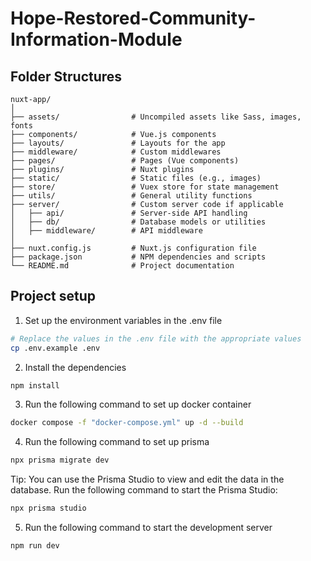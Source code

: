 # Hope-Restored-Community-Information-Module

## Folder Structures

```
nuxt-app/
│
├── assets/                # Uncompiled assets like Sass, images, fonts
├── components/            # Vue.js components
├── layouts/               # Layouts for the app
├── middleware/            # Custom middlewares
├── pages/                 # Pages (Vue components)
├── plugins/               # Nuxt plugins
├── static/                # Static files (e.g., images)
├── store/                 # Vuex store for state management
├── utils/                 # General utility functions
├── server/                # Custom server code if applicable
│   ├── api/               # Server-side API handling
│   ├── db/                # Database models or utilities
│   ├── middleware/        # API middleware
│
├── nuxt.config.js         # Nuxt.js configuration file
├── package.json           # NPM dependencies and scripts
└── README.md              # Project documentation
```

## Project setup

1. Set up the environment variables in the .env file

```bash
# Replace the values in the .env file with the appropriate values
cp .env.example .env
```

2. Install the dependencies

```bash
npm install
```

3. Run the following command to set up docker container

```bash
docker compose -f "docker-compose.yml" up -d --build
```

4. Run the following command to set up prisma

```bash
npx prisma migrate dev
```

Tip: You can use the Prisma Studio to view and edit the data in the database. Run the following command to start the Prisma Studio:

```bash
npx prisma studio
```

5. Run the following command to start the development server

```bash
npm run dev
```
